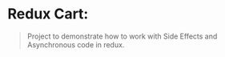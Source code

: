 # Redux Cart:
> Project to demonstrate how to work with Side Effects and Asynchronous code in redux.
